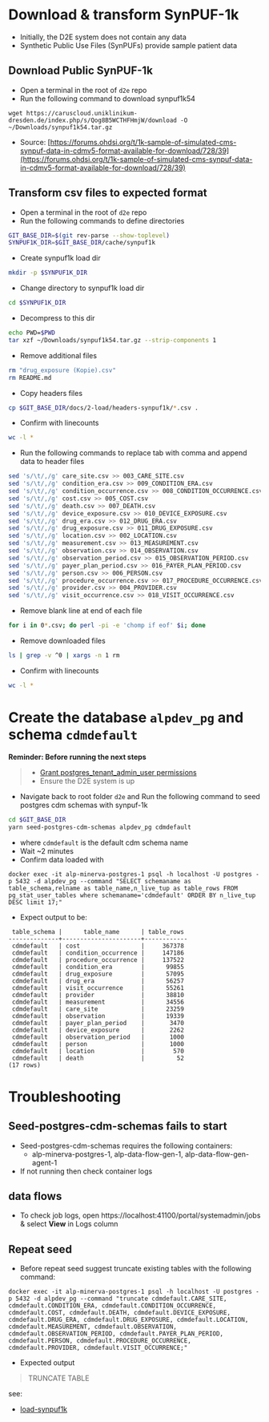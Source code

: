 # Download & transform SynPUF-1k
- Initially, the D2E system does not contain any data
- Synthetic Public Use Files (SynPUFs) provide sample patient data

## Download Public SynPUF-1k
- Open a terminal in the root of `d2e` repo
- Run the following command to download synpuf1k54
```
wget https://caruscloud.uniklinikum-dresden.de/index.php/s/Qog8B5WCTHFHmjW/download -O ~/Downloads/synpuf1k54.tar.gz
```
- Source: [https://forums.ohdsi.org/t/1k-sample-of-simulated-cms-synpuf-data-in-cdmv5-format-available-for-download/728/39](https://forums.ohdsi.org/t/1k-sample-of-simulated-cms-synpuf-data-in-cdmv5-format-available-for-download/728/39) 

## Transform csv files to expected format
- Open a terminal in the root of `d2e` repo
- Run the following commands to define directories
```bash
GIT_BASE_DIR=$(git rev-parse --show-toplevel)
SYNPUF1K_DIR=$GIT_BASE_DIR/cache/synpuf1k
```
- Create synpuf1k load dir
```bash
mkdir -p $SYNPUF1K_DIR
```
- Change directory to synpuf1k load dir
```bash
cd $SYNPUF1K_DIR
```
- Decompress to this dir
```bash
echo PWD=$PWD
tar xzf ~/Downloads/synpuf1k54.tar.gz --strip-components 1 
```
- Remove additional files
```bash
rm "drug_exposure (Kopie).csv"
rm README.md
```
- Copy headers files
```bash
cp $GIT_BASE_DIR/docs/2-load/headers-synpuf1k/*.csv .
```
- Confirm with linecounts
```bash
wc -l * 
```
- Run the following commands to replace tab with comma and append data to header files
```bash
sed 's/\t/,/g' care_site.csv >> 003_CARE_SITE.csv
sed 's/\t/,/g' condition_era.csv >> 009_CONDITION_ERA.csv
sed 's/\t/,/g' condition_occurrence.csv >> 008_CONDITION_OCCURRENCE.csv
sed 's/\t/,/g' cost.csv >> 005_COST.csv
sed 's/\t/,/g' death.csv >> 007_DEATH.csv
sed 's/\t/,/g' device_exposure.csv >> 010_DEVICE_EXPOSURE.csv
sed 's/\t/,/g' drug_era.csv >> 012_DRUG_ERA.csv
sed 's/\t/,/g' drug_exposure.csv >> 011_DRUG_EXPOSURE.csv
sed 's/\t/,/g' location.csv >> 002_LOCATION.csv
sed 's/\t/,/g' measurement.csv >> 013_MEASUREMENT.csv
sed 's/\t/,/g' observation.csv >> 014_OBSERVATION.csv
sed 's/\t/,/g' observation_period.csv >> 015_OBSERVATION_PERIOD.csv
sed 's/\t/,/g' payer_plan_period.csv >> 016_PAYER_PLAN_PERIOD.csv
sed 's/\t/,/g' person.csv >> 006_PERSON.csv
sed 's/\t/,/g' procedure_occurrence.csv >> 017_PROCEDURE_OCCURRENCE.csv
sed 's/\t/,/g' provider.csv >> 004_PROVIDER.csv
sed 's/\t/,/g' visit_occurrence.csv >> 018_VISIT_OCCURRENCE.csv
```
- Remove blank line at end of each file
```bash
for i in 0*.csv; do perl -pi -e 'chomp if eof' $i; done
```
- Remove downloaded files
```bash
ls | grep -v ^0 | xargs -n 1 rm
```
- Confirm with linecounts
```bash
wc -l * 
```

# Create the database `alpdev_pg` and schema `cdmdefault`

**Reminder: Before running the next steps**
> - [Grant postgres_tenant_admin_user permissions](4-set-pg-permissions.md)
> - Ensure the D2E system is up

- Navigate back to root folder `d2e` and Run the following command to seed postgres cdm schemas with synpuf-1k
```bash
cd $GIT_BASE_DIR
yarn seed-postgres-cdm-schemas alpdev_pg cdmdefault
```
- where `cdmdefault` is the default cdm schema name
- Wait ~2 minutes
- Confirm data loaded with 
```
docker exec -it alp-minerva-postgres-1 psql -h localhost -U postgres -p 5432 -d alpdev_pg --command "SELECT schemaname as table_schema,relname as table_name,n_live_tup as table_rows FROM pg_stat_user_tables where schemaname='cdmdefault' ORDER BY n_live_tup DESC limit 17;"
```
- Expect output to be:
```
 table_schema |      table_name      | table_rows 
--------------+----------------------+------------
 cdmdefault   | cost                 |     367378
 cdmdefault   | condition_occurrence |     147186
 cdmdefault   | procedure_occurrence |     137522
 cdmdefault   | condition_era        |      99855
 cdmdefault   | drug_exposure        |      57095
 cdmdefault   | drug_era             |      56257
 cdmdefault   | visit_occurrence     |      55261
 cdmdefault   | provider             |      38810
 cdmdefault   | measurement          |      34556
 cdmdefault   | care_site            |      23259
 cdmdefault   | observation          |      19339
 cdmdefault   | payer_plan_period    |       3470
 cdmdefault   | device_exposure      |       2262
 cdmdefault   | observation_period   |       1000
 cdmdefault   | person               |       1000
 cdmdefault   | location             |        570
 cdmdefault   | death                |         52
(17 rows)
```

# Troubleshooting

## Seed-postgres-cdm-schemas fails to start
- Seed-postgres-cdm-schemas requires the following containers: 
  - alp-minerva-postgres-1, alp-data-flow-gen-1, alp-data-flow-gen-agent-1
- If not running then check container logs

## data flows
- To check job logs, open https://localhost:41100/portal/systemadmin/jobs & select **View** in Logs column

## Repeat seed
- Before repeat seed suggest truncate existing tables with the following command:
```
docker exec -it alp-minerva-postgres-1 psql -h localhost -U postgres -p 5432 -d alpdev_pg --command "truncate cdmdefault.CARE_SITE, cdmdefault.CONDITION_ERA, cdmdefault.CONDITION_OCCURRENCE, cdmdefault.COST, cdmdefault.DEATH, cdmdefault.DEVICE_EXPOSURE, cdmdefault.DRUG_ERA, cdmdefault.DRUG_EXPOSURE, cdmdefault.LOCATION, cdmdefault.MEASUREMENT, cdmdefault.OBSERVATION, cdmdefault.OBSERVATION_PERIOD, cdmdefault.PAYER_PLAN_PERIOD, cdmdefault.PERSON, cdmdefault.PROCEDURE_OCCURRENCE, cdmdefault.PROVIDER, cdmdefault.VISIT_OCCURRENCE;"
```
- Expected output
> TRUNCATE TABLE

see: 
- [load-synpuf1k](../knowledgebase/dbcreds/missing-db-creds.md)